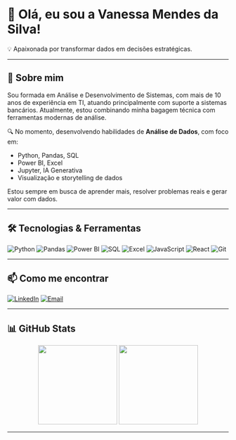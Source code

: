 # 👋 Olá, eu sou a Vanessa Mendes da Silva!

  
💡 Apaixonada por transformar dados em decisões estratégicas.  

---

## 🚀 Sobre mim
Sou formada em Análise e Desenvolvimento de Sistemas, com mais de 10 anos de experiência em TI, atuando principalmente com suporte a sistemas bancários. Atualmente, estou combinando minha bagagem técnica com ferramentas modernas de análise.

🔍 No momento, desenvolvendo habilidades de **Análise de Dados**, com foco em:  
- Python, Pandas, SQL  
- Power BI, Excel  
- Jupyter, IA Generativa  
- Visualização e storytelling de dados  

Estou sempre em busca de aprender mais, resolver problemas reais e gerar valor com dados.

---

## 🛠️ Tecnologias & Ferramentas

![Python](https://img.shields.io/badge/-Python-3776AB?logo=python&logoColor=white&style=flat)
![Pandas](https://img.shields.io/badge/-Pandas-150458?logo=pandas&logoColor=white&style=flat)
![Power BI](https://img.shields.io/badge/-PowerBI-F2C811?logo=powerbi&logoColor=black&style=flat)
![SQL](https://img.shields.io/badge/-SQL-4479A1?logo=mysql&logoColor=white&style=flat)
![Excel](https://img.shields.io/badge/-Excel-217346?logo=microsoft-excel&logoColor=white&style=flat)
![JavaScript](https://img.shields.io/badge/-JavaScript-F7DF1E?logo=javascript&logoColor=black&style=flat)
![React](https://img.shields.io/badge/-React-61DAFB?logo=react&logoColor=black&style=flat)
![Git](https://img.shields.io/badge/-Git-F05032?logo=git&logoColor=white&style=flat)

---

## 📫 Como me encontrar
[![LinkedIn](https://img.shields.io/badge/-LinkedIn-0A66C2?style=for-the-badge&logo=linkedin&logoColor=white)](https://www.linkedin.com/in/vanessa-mendes-da-silva/)
[![Email](https://img.shields.io/badge/-Email-D14836?style=for-the-badge&logo=gmail&logoColor=white)](mailto:v_mendesv@hotmail.com)

---

## 📊 GitHub Stats
<div align="center">
  <img height="180em" src="https://github-readme-stats.vercel.app/api?username=VanMendesvs&show_icons=true&theme=radical" />
  <img height="180em" src="https://github-readme-stats.vercel.app/api/top-langs/?username=VanMendesvs&layout=compact&theme=radical"/>
</div>

---
